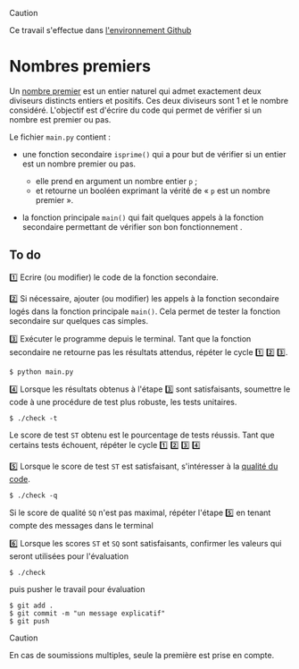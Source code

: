 > [!CAUTION]
Ce travail s'effectue dans [l'environnement Github](https://perso.esiee.fr/~courivad/courses/utils/misc-01-github-environment.html)

# Nombres premiers

Un [nombre premier](https://en.wikipedia.org/wiki/Prime_number) est un entier naturel qui admet exactement deux diviseurs distincts entiers et positifs. Ces deux diviseurs sont 1 et le nombre considéré. L'objectif est d'écrire du code qui permet de vérifier si un nombre est premier ou pas.

Le fichier ``main.py`` contient :

- une fonction secondaire ``isprime()`` qui a pour but de vérifier si un entier est un nombre premier ou pas. 
  
  - elle prend en argument un nombre entier ``p`` ;
  - et retourne un booléen exprimant la vérité de « ``p`` est un nombre premier ». 
  
- la fonction principale ``main()`` qui fait quelques appels à la fonction secondaire permettant de vérifier son bon fonctionnement .

## To do

1️⃣ Ecrire (ou modifier) le code de la fonction secondaire.

2️⃣ Si nécessaire, ajouter (ou modifier) les appels à la fonction secondaire logés dans la fonction principale ``main()``. Cela permet de tester la fonction secondaire sur quelques cas simples.

3️⃣ Exécuter le programme depuis le terminal. Tant que la fonction secondaire ne retourne pas les résultats attendus, répéter le cycle 1️⃣ 2️⃣ 3️⃣.

    $ python main.py

4️⃣ Lorsque les résultats obtenus à l'étape 3️⃣ sont satisfaisants, soumettre le code à une procédure de test plus robuste, les tests unitaires.

    $ ./check -t

Le score de test ``ST`` obtenu est le pourcentage de tests réussis. Tant que certains tests échouent, répéter le cycle 1️⃣ 2️⃣ 3️⃣ 4️⃣

5️⃣ Lorsque le score de test ``ST`` est satisfaisant, s'intéresser à la [qualité du code](https://perso.esiee.fr/~courivad/courses/utils/sources/python-23-codequality.html).

    $ ./check -q

Si le score de qualité ``SQ`` n'est pas maximal, répéter l'étape 5️⃣ en tenant compte des messages dans le terminal

6️⃣ Lorsque les scores ``ST`` et ``SQ`` sont satisfaisants, confirmer les valeurs qui seront utilisées pour l'évaluation

    $ ./check

puis pusher le travail pour évaluation

    $ git add .
    $ git commit -m "un message explicatif"
    $ git push

> [!CAUTION]
En cas de soumissions multiples, seule la première est prise en compte.